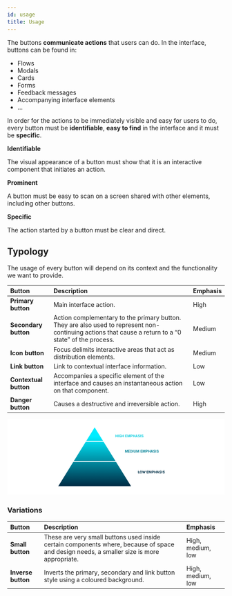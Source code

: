 ```yaml
---
id: usage
title: Usage
---
```


The buttons **communicate actions** that users can do. In the interface, buttons can be found in:

* Flows
* Modals
* Cards
* Forms
* Feedback messages
* Accompanying interface elements
* ...

In order for the actions to be immediately visible and easy for users to do, every button must be **identifiable**, **easy to find** in the interface and it must be **specific**.

**Identifiable**

The visual appearance of a button must show that it is an interactive component that initiates an action.

**Prominent**

A button must be easy to scan on a screen shared with other elements, including other buttons.

**Specific**

The action started by a button must be clear and direct.

## Typology

The usage of every button will depend on its context and the functionality we want to provide.

| Button | Description | Emphasis |
| :--- | :--- | :--- |
| **Primary button** | Main interface action. | High |
| **Secondary button** | Action complementary to the primary button. They are also used to represent non-continuing actions that cause a return to a “0 state” of the process. | Medium |
| **Icon button** | Focus delimits interactive areas that act as distribution elements. | Medium |
| **Link button** | Link to contextual interface information. | Low |
| **Contextual button** | Accompanies a specific element of the interface and causes an instantaneous action on that component. | Low |
| **Danger button** | Causes a destructive and irreversible action. | High |

![A button&apos;s level of emphasis helps to determine its appearance, typography and placement](../../img/usage_typology_emphasis.png)

### Variations

| Button | Description | Emphasis |
| :--- | :--- | :--- |
| **Small button** | These are very small buttons used inside certain components where, because of space and design needs, a smaller size is more appropriate. | High, medium, low |
| **Inverse button** | Inverts the primary, secondary and link button style using a coloured background. | High, medium, low |

